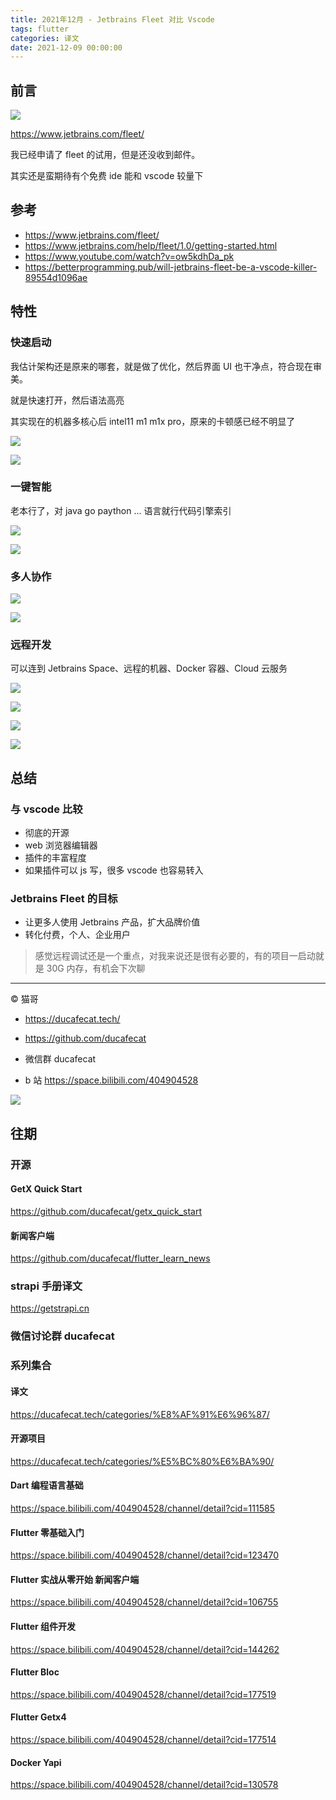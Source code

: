 ```yaml
---
title: 2021年12月 - Jetbrains Fleet 对比 Vscode
tags: flutter
categories: 译文
date: 2021-12-09 00:00:00
---
```


## 前言

![](2021-12-09-10-30-00.png)

https://www.jetbrains.com/fleet/

我已经申请了 fleet 的试用，但是还没收到邮件。

其实还是蛮期待有个免费 ide 能和 vscode 较量下

## 参考

- https://www.jetbrains.com/fleet/
- https://www.jetbrains.com/help/fleet/1.0/getting-started.html
- https://www.youtube.com/watch?v=ow5kdhDa_pk
- https://betterprogramming.pub/will-jetbrains-fleet-be-a-vscode-killer-89554d1096ae

## 特性

### 快速启动

我估计架构还是原来的哪套，就是做了优化，然后界面 UI 也干净点，符合现在审美。

就是快速打开，然后语法高亮

其实现在的机器多核心后 intel11 m1 m1x pro，原来的卡顿感已经不明显了

![](2021-12-09-10-38-35.png)

![](2021-12-09-10-44-17.png)

### 一键智能

老本行了，对 java go paython ... 语言就行代码引擎索引

![](2021-12-09-10-45-08.png)

![](2021-12-09-10-45-24.png)

### 多人协作

![](2021-12-09-10-46-12.png)

![](2021-12-09-10-46-24.png)

### 远程开发

可以连到 Jetbrains Space、远程的机器、Docker 容器、Cloud 云服务

![](2021-12-09-10-48-46.png)

![](2021-12-09-10-58-09.png)

![](2021-12-09-10-46-50.png)

![](2021-12-09-10-47-00.png)

## 总结

### 与 vscode 比较

- 彻底的开源
- web 浏览器编辑器
- 插件的丰富程度
- 如果插件可以 js 写，很多 vscode 也容易转入

### Jetbrains Fleet 的目标

- 让更多人使用 Jetbrains 产品，扩大品牌价值
- 转化付费，个人、企业用户

> 感觉远程调试还是一个重点，对我来说还是很有必要的，有的项目一启动就是 30G 内存，有机会下次聊

---

© 猫哥

- https://ducafecat.tech/

- https://github.com/ducafecat

- 微信群 ducafecat

- b 站 https://space.bilibili.com/404904528

![](https://ducafecat.tech/img/public-qrcode.png)

## 往期

### 开源

#### GetX Quick Start

https://github.com/ducafecat/getx_quick_start

#### 新闻客户端

https://github.com/ducafecat/flutter_learn_news

### strapi 手册译文

https://getstrapi.cn

### 微信讨论群 ducafecat

### 系列集合

#### 译文

https://ducafecat.tech/categories/%E8%AF%91%E6%96%87/

#### 开源项目

https://ducafecat.tech/categories/%E5%BC%80%E6%BA%90/

#### Dart 编程语言基础

https://space.bilibili.com/404904528/channel/detail?cid=111585

#### Flutter 零基础入门

https://space.bilibili.com/404904528/channel/detail?cid=123470

#### Flutter 实战从零开始 新闻客户端

https://space.bilibili.com/404904528/channel/detail?cid=106755

#### Flutter 组件开发

https://space.bilibili.com/404904528/channel/detail?cid=144262

#### Flutter Bloc

https://space.bilibili.com/404904528/channel/detail?cid=177519

#### Flutter Getx4

https://space.bilibili.com/404904528/channel/detail?cid=177514

#### Docker Yapi

https://space.bilibili.com/404904528/channel/detail?cid=130578
